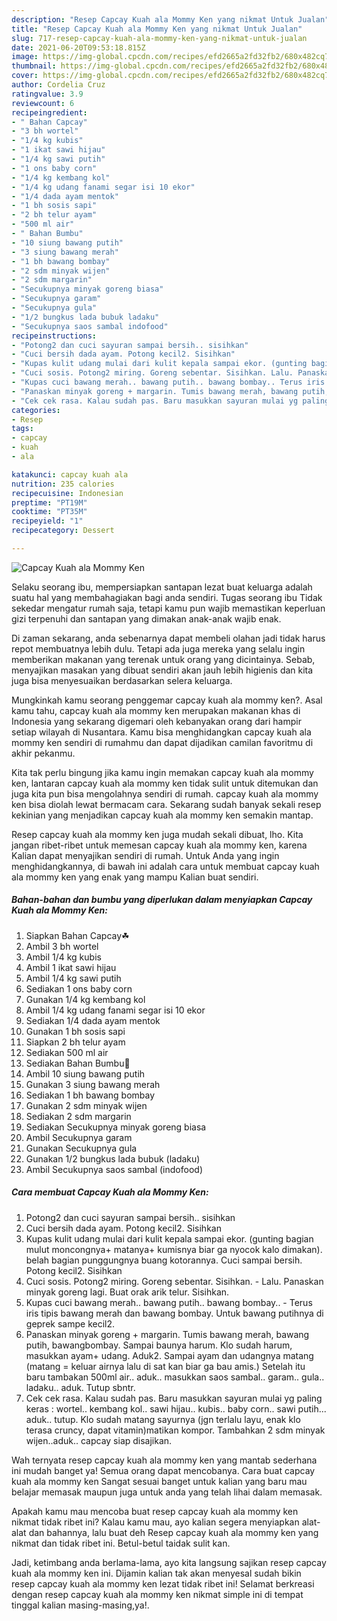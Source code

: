 ```yaml
---
description: "Resep Capcay Kuah ala Mommy Ken yang nikmat Untuk Jualan"
title: "Resep Capcay Kuah ala Mommy Ken yang nikmat Untuk Jualan"
slug: 717-resep-capcay-kuah-ala-mommy-ken-yang-nikmat-untuk-jualan
date: 2021-06-20T09:53:18.815Z
image: https://img-global.cpcdn.com/recipes/efd2665a2fd32fb2/680x482cq70/capcay-kuah-ala-mommy-ken-foto-resep-utama.jpg
thumbnail: https://img-global.cpcdn.com/recipes/efd2665a2fd32fb2/680x482cq70/capcay-kuah-ala-mommy-ken-foto-resep-utama.jpg
cover: https://img-global.cpcdn.com/recipes/efd2665a2fd32fb2/680x482cq70/capcay-kuah-ala-mommy-ken-foto-resep-utama.jpg
author: Cordelia Cruz
ratingvalue: 3.9
reviewcount: 6
recipeingredient:
- " Bahan Capcay"
- "3 bh wortel"
- "1/4 kg kubis"
- "1 ikat sawi hijau"
- "1/4 kg sawi putih"
- "1 ons baby corn"
- "1/4 kg kembang kol"
- "1/4 kg udang fanami segar isi 10 ekor"
- "1/4 dada ayam mentok"
- "1 bh sosis sapi"
- "2 bh telur ayam"
- "500 ml air"
- " Bahan Bumbu"
- "10 siung bawang putih"
- "3 siung bawang merah"
- "1 bh bawang bombay"
- "2 sdm minyak wijen"
- "2 sdm margarin"
- "Secukupnya minyak goreng biasa"
- "Secukupnya garam"
- "Secukupnya gula"
- "1/2 bungkus lada bubuk ladaku"
- "Secukupnya saos sambal indofood"
recipeinstructions:
- "Potong2 dan cuci sayuran sampai bersih.. sisihkan"
- "Cuci bersih dada ayam. Potong kecil2. Sisihkan"
- "Kupas kulit udang mulai dari kulit kepala sampai ekor. (gunting bagian mulut moncongnya+ matanya+ kumisnya biar ga nyocok kalo dimakan). belah bagian punggungnya buang kotorannya. Cuci sampai bersih. Potong kecil2. Sisihkan"
- "Cuci sosis. Potong2 miring. Goreng sebentar. Sisihkan. Lalu. Panaskan minyak goreng lagi. Buat orak arik telur. Sisihkan."
- "Kupas cuci bawang merah.. bawang putih.. bawang bombay.. Terus iris tipis bawang merah dan bawang bombay. Untuk bawang putihnya di geprek sampe kecil2."
- "Panaskan minyak goreng + margarin. Tumis bawang merah, bawang putih, bawangbombay. Sampai baunya harum. Klo sudah harum, masukkan ayam+ udang. Aduk2. Sampai ayam dan udangnya matang (matang = keluar airnya lalu di sat kan biar ga bau amis.) Setelah itu baru tambakan 500ml air.. aduk.. masukkan saos sambal.. garam.. gula.. ladaku.. aduk. Tutup sbntr."
- "Cek cek rasa. Kalau sudah pas. Baru masukkan sayuran mulai yg paling keras : wortel.. kembang kol.. sawi hijau.. kubis.. baby corn.. sawi putih... aduk.. tutup. Klo sudah matang sayurnya (jgn terlalu layu, enak klo terasa cruncy, dapat vitamin)matikan kompor. Tambahkan 2 sdm minyak wijen..aduk.. capcay siap disajikan."
categories:
- Resep
tags:
- capcay
- kuah
- ala

katakunci: capcay kuah ala 
nutrition: 235 calories
recipecuisine: Indonesian
preptime: "PT19M"
cooktime: "PT35M"
recipeyield: "1"
recipecategory: Dessert

---
```



![Capcay Kuah ala Mommy Ken](https://img-global.cpcdn.com/recipes/efd2665a2fd32fb2/680x482cq70/capcay-kuah-ala-mommy-ken-foto-resep-utama.jpg)

Selaku seorang ibu, mempersiapkan santapan lezat buat keluarga adalah suatu hal yang membahagiakan bagi anda sendiri. Tugas seorang ibu Tidak sekedar mengatur rumah saja, tetapi kamu pun wajib memastikan keperluan gizi terpenuhi dan santapan yang dimakan anak-anak wajib enak.

Di zaman  sekarang, anda sebenarnya dapat membeli olahan jadi tidak harus repot membuatnya lebih dulu. Tetapi ada juga mereka yang selalu ingin memberikan makanan yang terenak untuk orang yang dicintainya. Sebab, menyajikan masakan yang dibuat sendiri akan jauh lebih higienis dan kita juga bisa menyesuaikan berdasarkan selera keluarga. 



Mungkinkah kamu seorang penggemar capcay kuah ala mommy ken?. Asal kamu tahu, capcay kuah ala mommy ken merupakan makanan khas di Indonesia yang sekarang digemari oleh kebanyakan orang dari hampir setiap wilayah di Nusantara. Kamu bisa menghidangkan capcay kuah ala mommy ken sendiri di rumahmu dan dapat dijadikan camilan favoritmu di akhir pekanmu.

Kita tak perlu bingung jika kamu ingin memakan capcay kuah ala mommy ken, lantaran capcay kuah ala mommy ken tidak sulit untuk ditemukan dan juga kita pun bisa mengolahnya sendiri di rumah. capcay kuah ala mommy ken bisa diolah lewat bermacam cara. Sekarang sudah banyak sekali resep kekinian yang menjadikan capcay kuah ala mommy ken semakin mantap.

Resep capcay kuah ala mommy ken juga mudah sekali dibuat, lho. Kita jangan ribet-ribet untuk memesan capcay kuah ala mommy ken, karena Kalian dapat menyajikan sendiri di rumah. Untuk Anda yang ingin menghidangkannya, di bawah ini adalah cara untuk membuat capcay kuah ala mommy ken yang enak yang mampu Kalian buat sendiri.

<!--inarticleads1-->

##### Bahan-bahan dan bumbu yang diperlukan dalam menyiapkan Capcay Kuah ala Mommy Ken:

1. Siapkan  Bahan Capcay☘
1. Ambil 3 bh wortel
1. Ambil 1/4 kg kubis
1. Ambil 1 ikat sawi hijau
1. Ambil 1/4 kg sawi putih
1. Sediakan 1 ons baby corn
1. Gunakan 1/4 kg kembang kol
1. Ambil 1/4 kg udang fanami segar isi 10 ekor
1. Sediakan 1/4 dada ayam mentok
1. Gunakan 1 bh sosis sapi
1. Siapkan 2 bh telur ayam
1. Sediakan 500 ml air
1. Sediakan  Bahan Bumbu🧂
1. Ambil 10 siung bawang putih
1. Gunakan 3 siung bawang merah
1. Sediakan 1 bh bawang bombay
1. Gunakan 2 sdm minyak wijen
1. Sediakan 2 sdm margarin
1. Sediakan Secukupnya minyak goreng biasa
1. Ambil Secukupnya garam
1. Gunakan Secukupnya gula
1. Gunakan 1/2 bungkus lada bubuk (ladaku)
1. Ambil Secukupnya saos sambal (indofood)




<!--inarticleads2-->

##### Cara membuat Capcay Kuah ala Mommy Ken:

1. Potong2 dan cuci sayuran sampai bersih.. sisihkan
1. Cuci bersih dada ayam. Potong kecil2. Sisihkan
1. Kupas kulit udang mulai dari kulit kepala sampai ekor. (gunting bagian mulut moncongnya+ matanya+ kumisnya biar ga nyocok kalo dimakan). belah bagian punggungnya buang kotorannya. Cuci sampai bersih. Potong kecil2. Sisihkan
1. Cuci sosis. Potong2 miring. Goreng sebentar. Sisihkan. - Lalu. Panaskan minyak goreng lagi. Buat orak arik telur. Sisihkan.
1. Kupas cuci bawang merah.. bawang putih.. bawang bombay.. - Terus iris tipis bawang merah dan bawang bombay. Untuk bawang putihnya di geprek sampe kecil2.
1. Panaskan minyak goreng + margarin. Tumis bawang merah, bawang putih, bawangbombay. Sampai baunya harum. Klo sudah harum, masukkan ayam+ udang. Aduk2. Sampai ayam dan udangnya matang (matang = keluar airnya lalu di sat kan biar ga bau amis.) Setelah itu baru tambakan 500ml air.. aduk.. masukkan saos sambal.. garam.. gula.. ladaku.. aduk. Tutup sbntr.
1. Cek cek rasa. Kalau sudah pas. Baru masukkan sayuran mulai yg paling keras : wortel.. kembang kol.. sawi hijau.. kubis.. baby corn.. sawi putih... aduk.. tutup. Klo sudah matang sayurnya (jgn terlalu layu, enak klo terasa cruncy, dapat vitamin)matikan kompor. Tambahkan 2 sdm minyak wijen..aduk.. capcay siap disajikan.




Wah ternyata resep capcay kuah ala mommy ken yang mantab sederhana ini mudah banget ya! Semua orang dapat mencobanya. Cara buat capcay kuah ala mommy ken Sangat sesuai banget untuk kalian yang baru mau belajar memasak maupun juga untuk anda yang telah lihai dalam memasak.

Apakah kamu mau mencoba buat resep capcay kuah ala mommy ken nikmat tidak ribet ini? Kalau kamu mau, ayo kalian segera menyiapkan alat-alat dan bahannya, lalu buat deh Resep capcay kuah ala mommy ken yang nikmat dan tidak ribet ini. Betul-betul taidak sulit kan. 

Jadi, ketimbang anda berlama-lama, ayo kita langsung sajikan resep capcay kuah ala mommy ken ini. Dijamin kalian tak akan menyesal sudah bikin resep capcay kuah ala mommy ken lezat tidak ribet ini! Selamat berkreasi dengan resep capcay kuah ala mommy ken nikmat simple ini di tempat tinggal kalian masing-masing,ya!.

